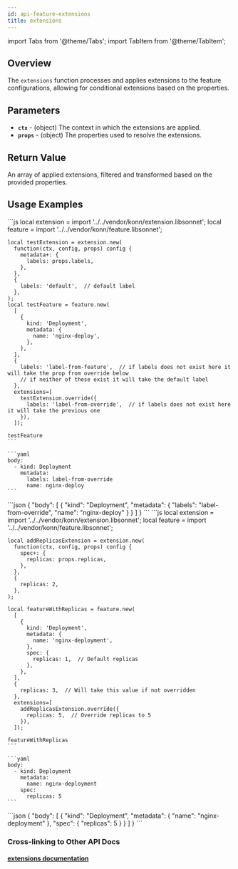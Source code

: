 ```yaml
---
id: api-feature-extensions
title: extensions
---
```


import Tabs from '@theme/Tabs';
import TabItem from '@theme/TabItem';



## Overview
The `extensions` function processes and applies extensions to the feature configurations, allowing for conditional extensions based on the properties.

## Parameters
- **`ctx`** - (object) The context in which the extensions are applied.
- **`props`** - (object) The properties used to resolve the extensions.

## Return Value
An array of applied extensions, filtered and transformed based on the provided properties.
## Usage Examples

<Tabs>
    <TabItem value="jsonnet" label="Jsonnet" default>
    ```js
    local extension = import '../../vendor/konn/extension.libsonnet';
    local feature = import '../../vendor/konn/feature.libsonnet';

    local testExtension = extension.new(
      function(ctx, config, props) config {
        metadata+: {
          labels: props.labels,
        },
      },
      {
        labels: 'default',  // default label
      },
    );
    local testFeature = feature.new(
      [
        {
          kind: 'Deployment',
          metadata: {
            name: 'nginx-deploy',
          },
        },
      ],
      {
        labels: 'label-from-feature',  // if labels does not exist here it will take the prop from override below
        // if neither of these exist it will take the default label
      },
      extensions=[
        testExtension.override({
          labels: 'label-from-override',  // if labels does not exist here it will take the previous one
        }),
      ]);

    testFeature
    ```
  </TabItem>
  <TabItem value="yaml" label="YAML Output">

    ```yaml
    body:
      - kind: Deployment
        metadata:
          labels: label-from-override
          name: nginx-deploy
    ```
  </TabItem>
  <TabItem value="json" label="JSON Output">
    ```json
    {
       "body": [
          {
             "kind": "Deployment",
             "metadata": {
                "labels": "label-from-override",
                "name": "nginx-deploy"
             }
          }
       ]
    }
    ```  
    </TabItem>
</Tabs>


<Tabs>
    <TabItem value="jsonnet" label="Jsonnet" default>
    ```js
    local extension = import '../../vendor/konn/extension.libsonnet';
    local feature = import '../../vendor/konn/feature.libsonnet';


    local addReplicasExtension = extension.new(
      function(ctx, config, props) config {
        spec+: {
          replicas: props.replicas,
        },
      },
      {
        replicas: 2,
      },
    );

    local featureWithReplicas = feature.new(
      [
        {
          kind: 'Deployment',
          metadata: {
            name: 'nginx-deployment',
          },
          spec: {
            replicas: 1,  // Default replicas
          },
        },
      ],
      {
        replicas: 3,  // Will take this value if not overridden
      },
      extensions=[
        addReplicasExtension.override({
          replicas: 5,  // Override replicas to 5
        }),
      ]);

    featureWithReplicas
    ```
  </TabItem>
  <TabItem value="yaml" label="YAML Output">

    ```yaml
    body:
      - kind: Deployment
        metadata:
          name: nginx-deployment
        spec:
          replicas: 5
    ```
  </TabItem>
  <TabItem value="json" label="JSON Output">
    ```json
    {
       "body": [
          {
             "kind": "Deployment",
             "metadata": {
                "name": "nginx-deployment"
             },
             "spec": {
                "replicas": 5
             }
          }
       ]
    }
    ```  
    </TabItem>
</Tabs>



### Cross-linking to Other API Docs
#### [extensions documentation](/api/extensions/api-extensions-new)
